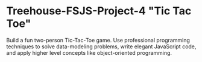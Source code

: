 # Treehouse-FSJS-Project-4 "Tic Tac Toe"

Build a fun two-person Tic-Tac-Toe game. Use professional programming techniques to solve data-modeling problems, write elegant JavaScript code, and apply higher level concepts like object-oriented programming. 
